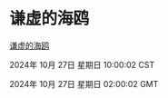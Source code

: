 # 谦虚的海鸥
[谦虚的海鸥](http://219.139.197.74:56308/qxdho/course/base/hotlink/index.php)

2024年 10月 27日 星期日 10:00:02 CST

2024年 10月 27日 星期日 02:00:02 GMT
